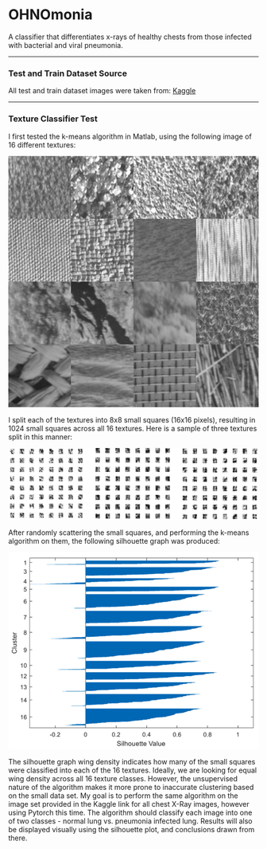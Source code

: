 # OHNOmonia
A classifier that differentiates x-rays of healthy chests from those infected with bacterial and viral pneumonia.

---
### Test and Train Dataset Source
All test and train dataset images were taken from:
[Kaggle](https://www.kaggle.com/paultimothymooney/chest-xray-pneumonia) 

---
### Texture Classifier Test
I first tested the k-means algorithm in Matlab, using the following image of 16 different textures:

![All 16 Textures](textureClassifier_Test/brodatz.png)

I split each of the textures into 8x8 small squares (16x16 pixels), resulting in 1024 small squares across all 16 textures. Here is a sample of three textures split in this manner:

![Split Textures Example](textureClassifier_Test/textureSetEx.jpg)

After randomly scattering the small squares, and performing the k-means algorithm on them, the following silhouette graph was produced:

<img src = "textureClassifier_Test/silhouette16.png" width = "600">

The silhouette graph wing density indicates how many of the small squares were classified into each of the 16 textures. Ideally, we are looking for equal wing density across all 16 texture classes. However, the unsupervised nature of the algorithm makes it more prone to inaccurate clustering based on the small data set. My goal is to perform the same algorithm on the image set provided in the Kaggle link for all chest X-Ray images, however using Pytorch this time. The algorithm should classify each image into one of two classes - normal lung vs. pneumonia infected lung. Results will also be displayed visually using the silhouette plot, and conclusions drawn from there. 
